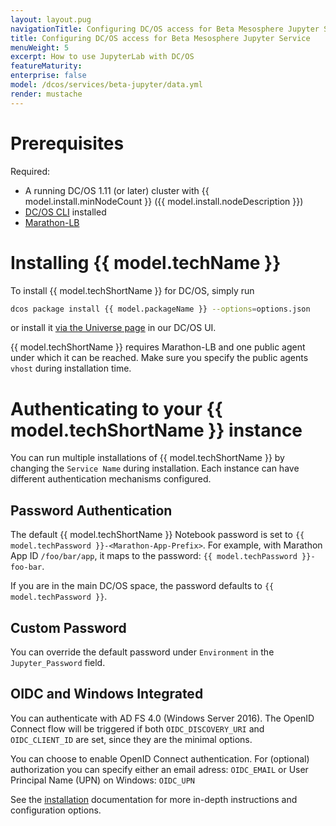 ```yaml
---
layout: layout.pug
navigationTitle: Configuring DC/OS access for Beta Mesosphere Jupyter Service
title: Configuring DC/OS access for Beta Mesosphere Jupyter Service 
menuWeight: 5
excerpt: How to use JupyterLab with DC/OS
featureMaturity:
enterprise: false
model: /dcos/services/beta-jupyter/data.yml
render: mustache
---
```


# Prerequisites

Required:

- A running DC/OS 1.11 (or later) cluster with {{ model.install.minNodeCount }} ({{ model.install.nodeDescription }})
- [DC/OS CLI](/latest/cli/install/) installed
- [Marathon-LB](/dcos/services/marathon-lb/)

# Installing {{ model.techName }}

To install {{ model.techShortName }} for  DC/OS, simply run 

```bash
dcos package install {{ model.packageName }} --options=options.json
```

or install it [via the Universe page](/latest/gui/catalog/) in our DC/OS UI.

{{ model.techShortName }} requires Marathon-LB and one public agent under which it can be reached. Make sure you specify the public agents `vhost` during installation time.

# Authenticating to your {{ model.techShortName }} instance

You can run multiple installations of {{ model.techShortName }} by changing the `Service Name` during installation. Each instance can have different authentication mechanisms configured.

## Password Authentication

The default {{ model.techShortName }} Notebook password is set to `{{ model.techPassword }}-<Marathon-App-Prefix>`. For example, with Marathon App ID `/foo/bar/app`, it maps to the password: `{{ model.techPassword }}-foo-bar`.

If you are in the main DC/OS space, the password defaults to `{{ model.techPassword }}`.

## Custom Password

You can override the default password under `Environment` in the `Jupyter_Password` field.

## OIDC and Windows Integrated 

You can authenticate with AD FS 4.0 (Windows Server 2016). The OpenID Connect flow will be triggered if both `OIDC_DISCOVERY_URI` and `OIDC_CLIENT_ID` are set, since they are the minimal options.

You can choose to enable OpenID Connect authentication. For (optional) authorization you can specify either an email adress: `OIDC_EMAIL` or User Principal Name (UPN) on Windows: `OIDC_UPN`

See the [installation](/dcos/services/beta-jupyter/installing/) documentation for more in-depth instructions and configuration options.
